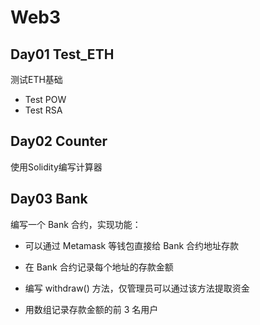 # Web3
## Day01 Test_ETH

测试ETH基础

+ Test POW
+ Test RSA

## Day02 Counter

使用Solidity编写计算器

## Day03 Bank

编写一个 Bank 合约，实现功能：

+ 可以通过 Metamask 等钱包直接给 Bank 合约地址存款

+ 在 Bank 合约记录每个地址的存款金额

+ 编写 withdraw() 方法，仅管理员可以通过该方法提取资金

+ 用数组记录存款金额的前 3 名用户

